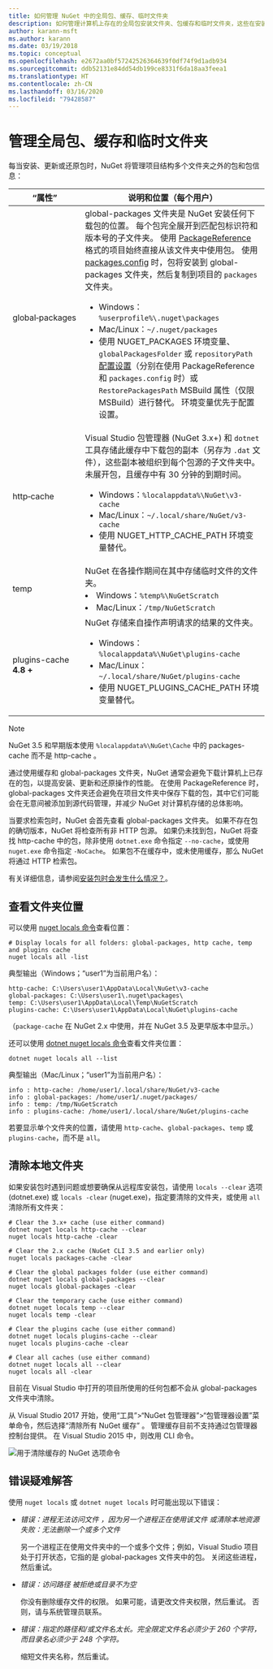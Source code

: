 ```yaml
---
title: 如何管理 NuGet 中的全局包、缓存、临时文件夹
description: 如何管理计算机上存在的全局包安装文件夹、包缓存和临时文件夹，这些在安装、还原和更新包时将用到。
author: karann-msft
ms.author: karann
ms.date: 03/19/2018
ms.topic: conceptual
ms.openlocfilehash: e2672aa0bf57242526364639f0df74f9d1adb934
ms.sourcegitcommit: ddb52131e84dd54db199ce8331f6da18aa3feea1
ms.translationtype: HT
ms.contentlocale: zh-CN
ms.lasthandoff: 03/16/2020
ms.locfileid: "79428587"
---
```

# <a name="managing-the-global-packages-cache-and-temp-folders"></a>管理全局包、缓存和临时文件夹

每当安装、更新或还原包时，NuGet 将管理项目结构多个文件夹之外的包和包信息：

| “属性” | 说明和位置（每个用户）|
| --- | --- |
| global&#8209;packages | global-packages  文件夹是 NuGet 安装任何下载包的位置。 每个包完全展开到匹配包标识符和版本号的子文件夹。 使用 [PackageReference](package-references-in-project-files.md) 格式的项目始终直接从该文件夹中使用包。 使用 [packages.config](../reference/packages-config.md) 时，包将安装到 global-packages  文件夹，然后复制到项目的 `packages` 文件夹。<br/><ul><li>Windows：`%userprofile%\.nuget\packages`</li><li>Mac/Linux：`~/.nuget/packages`</li><li>使用 NUGET_PACKAGES 环境变量、`globalPackagesFolder` 或 `repositoryPath` [配置设置](../reference/nuget-config-file.md#config-section)（分别在使用 PackageReference 和 `packages.config` 时）或 `RestorePackagesPath` MSBuild 属性（仅限 MSBuild）进行替代。 环境变量优先于配置设置。</li></ul> |
| http&#8209;cache | Visual Studio 包管理器 (NuGet 3.x+) 和 `dotnet` 工具存储此缓存中下载包的副本（另存为 `.dat` 文件），这些副本被组织到每个包源的子文件夹中。 未展开包，且缓存中有 30 分钟的到期时间。<br/><ul><li>Windows：`%localappdata%\NuGet\v3-cache`</li><li>Mac/Linux：`~/.local/share/NuGet/v3-cache`</li><li>使用 NUGET_HTTP_CACHE_PATH 环境变量替代。</li></ul> |
| temp | NuGet 在各操作期间在其中存储临时文件的文件夹。<br/><li>Windows：`%temp%\NuGetScratch`</li><li>Mac/Linux：`/tmp/NuGetScratch`</li></ul> |
| plugins-cache **4.8 +** | NuGet 存储来自操作声明请求的结果的文件夹。<br/><ul><li>Windows：`%localappdata%\NuGet\plugins-cache`</li><li>Mac/Linux：`~/.local/share/NuGet/plugins-cache`</li><li>使用 NUGET_PLUGINS_CACHE_PATH 环境变量替代。</li></ul> |

> [!Note]
> NuGet 3.5 和早期版本使用 `%localappdata%\NuGet\Cache` 中的 packages-cache  而不是 http-cache  。

通过使用缓存和 global-packages  文件夹，NuGet 通常会避免下载计算机上已存在的包，以提高安装、更新和还原操作的性能。 在使用 PackageReference 时，global-packages  文件夹还会避免在项目文件夹中保存下载的包，其中它们可能会在无意间被添加到源代码管理，并减少 NuGet 对计算机存储的总体影响。

当要求检索包时，NuGet 会首先查看 global-packages  文件夹。 如果不存在包的确切版本，NuGet 将检查所有非 HTTP 包源。 如果仍未找到包，NuGet 将查找 http-cache  中的包，除非使用 `dotnet.exe` 命令指定 `--no-cache`，或使用 `nuget.exe` 命令指定 `-NoCache`。 如果包不在缓存中，或未使用缓存，那么 NuGet 将通过 HTTP 检索包。

有关详细信息，请参阅[安装包时会发生什么情况？](../concepts/package-installation-process.md)。

## <a name="viewing-folder-locations"></a>查看文件夹位置

可以使用 [nuget locals 命令](../reference/cli-reference/cli-ref-locals.md)查看位置：

```cli
# Display locals for all folders: global-packages, http cache, temp and plugins cache
nuget locals all -list
```

典型输出（Windows；“user1”为当前用户名）：

```output
http-cache: C:\Users\user1\AppData\Local\NuGet\v3-cache
global-packages: C:\Users\user1\.nuget\packages\
temp: C:\Users\user1\AppData\Local\Temp\NuGetScratch
plugins-cache: C:\Users\user1\AppData\Local\NuGet\plugins-cache
```

（`package-cache` 在 NuGet 2.x 中使用，并在 NuGet 3.5 及更早版本中显示。）

还可以使用 [dotnet nuget locals 命令](/dotnet/core/tools/dotnet-nuget-locals)查看文件夹位置：

```dotnetcli
dotnet nuget locals all --list
```

典型输出（Mac/Linux；“user1”为当前用户名）：

```output
info : http-cache: /home/user1/.local/share/NuGet/v3-cache
info : global-packages: /home/user1/.nuget/packages/
info : temp: /tmp/NuGetScratch
info : plugins-cache: /home/user1/.local/share/NuGet/plugins-cache
```

若要显示单个文件夹的位置，请使用 `http-cache`、`global-packages`、`temp` 或 `plugins-cache`，而不是 `all`。

## <a name="clearing-local-folders"></a>清除本地文件夹

如果安装包时遇到问题或想要确保从远程库安装包，请使用 `locals --clear` 选项 (dotnet.exe) 或 `locals -clear` (nuget.exe)，指定要清除的文件夹，或使用 `all` 清除所有文件夹：

```cli
# Clear the 3.x+ cache (use either command)
dotnet nuget locals http-cache --clear
nuget locals http-cache -clear

# Clear the 2.x cache (NuGet CLI 3.5 and earlier only)
nuget locals packages-cache -clear

# Clear the global packages folder (use either command)
dotnet nuget locals global-packages --clear
nuget locals global-packages -clear

# Clear the temporary cache (use either command)
dotnet nuget locals temp --clear
nuget locals temp -clear

# Clear the plugins cache (use either command)
dotnet nuget locals plugins-cache --clear
nuget locals plugins-cache -clear

# Clear all caches (use either command)
dotnet nuget locals all --clear
nuget locals all -clear
```

目前在 Visual Studio 中打开的项目所使用的任何包都不会从 global-packages  文件夹中清除。

从 Visual Studio 2017 开始，使用“工具”>“NuGet 包管理器”>“包管理器设置”菜单命令，然后选择“清除所有 NuGet 缓存”   。 管理缓存目前不支持通过包管理器控制台提供。 在 Visual Studio 2015 中，则改用 CLI 命令。

![用于清除缓存的 NuGet 选项命令](media/options-clear-caches.png)

## <a name="troubleshooting-errors"></a>错误疑难解答

使用 `nuget locals` 或 `dotnet nuget locals` 时可能出现以下错误：

- *错误：进程无法访问文件 <package>，因为另一个进程正在使用该文件* *或清除本地资源失败：无法删除一个或多个文件*

    另一个进程正在使用文件夹中的一个或多个文件；例如，Visual Studio 项目处于打开状态，它指的是 global-packages  文件夹中的包。 关闭这些进程，然后重试。

- *错误：访问路径 <path> 被拒绝或目录不为空* 

    你没有删除缓存文件的权限。 如果可能，请更改文件夹权限，然后重试。 否则，请与系统管理员联系。

- *错误：指定的路径和/或文件名太长。完全限定文件名必须少于 260 个字符，而目录名必须少于 248 个字符。*

    缩短文件夹名称，然后重试。
